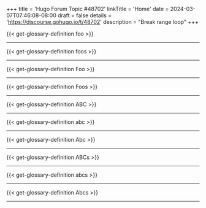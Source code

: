 +++
title = 'Hugo Forum Topic #48702'
linkTitle = 'Home'
date = 2024-03-07T07:46:08-08:00
draft = false
details = 'https://discourse.gohugo.io/t/48702'
description = "Break range loop"
+++

{{< get-glossary-definition foo >}}

---

{{< get-glossary-definition foos >}}

---

{{< get-glossary-definition Foo >}}

---

{{< get-glossary-definition Foos >}}

---

{{< get-glossary-definition ABC >}}

---

{{< get-glossary-definition abc >}}

---

{{< get-glossary-definition Abc >}}

---

{{< get-glossary-definition ABCs >}}

---

{{< get-glossary-definition abcs >}}

---

{{< get-glossary-definition Abcs >}}

---

